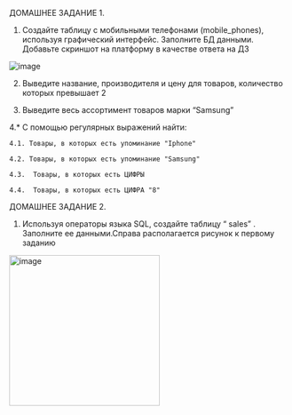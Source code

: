 ДОМАШНЕЕ ЗАДАНИЕ 1.

1. Создайте таблицу с мобильными телефонами (mobile_phones), используя графический интерфейс. Заполните БД данными. Добавьте скриншот на платформу в качестве ответа на ДЗ 

![image](https://user-images.githubusercontent.com/106428633/230768033-9c71387a-a94f-4ea9-b5d1-43ad39b96637.png)

2. Выведите название, производителя и цену для товаров, количество которых превышает 2

3.  Выведите весь ассортимент товаров марки “Samsung”

4.* С помощью регулярных выражений найти:

	4.1. Товары, в которых есть упоминание "Iphone"
  
	4.2. Товары, в которых есть упоминание "Samsung"
  
	4.3.  Товары, в которых есть ЦИФРЫ
  
	4.4.  Товары, в которых есть ЦИФРА "8"  
	

ДОМАШНЕЕ ЗАДАНИЕ 2.

1. Используя операторы языка SQL, создайте таблицу “ sales” . Заполните ее данными.Справа располагается рисунок к первому заданию

<img width="271" alt="image" src="https://user-images.githubusercontent.com/106428633/233479972-30499d9c-dfb4-4410-bc59-3bc80288b9ea.png">

